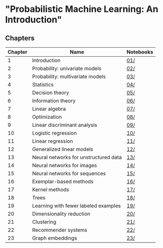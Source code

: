 
# "Probabilistic Machine Learning: An Introduction"

## Chapters
|Chapter|Name| Notebooks|
|-|-|-|
| 1 | Introduction | [01/](01/) |
| 2 | Probability: univariate models | [02/](02/) |
| 3 | Probability: multivariate models | [03/](03/) |
| 4 | Statistics | [04/](04/) |
| 5 | Decision theory | [05/](05/) |
| 6 | Information theory | [06/](06/) |
| 7 | Linear algebra | [07/](07/) |
| 8 | Optimization | [08/](08/) |
| 9 | Linear discriminant analysis | [09/](09/) |
| 10 | Logistic regression | [10/](10/) |
| 11 | Linear regression | [11/](11/) |
| 12 | Generalized linear models | [12/](12/) |
| 13 | Neural networks for unstructured data | [13/](13/) |
| 14 | Neural networks for images | [14/](14/) |
| 15 | Neural networks for sequences | [15/](15/) |
| 16 | Exemplar-based methods | [16/](16/) |
| 17 | Kernel methods | [17/](17/) |
| 18 | Trees | [18/](18/) |
| 19 | Learning with fewer labeled examples | [19/](19/) |
| 20 | Dimensionality reduction | [20/](20/) |
| 21 | Clustering | [21/](21/) |
| 22 | Recommender systems | [22/](22/) |
| 23 | Graph embeddings | [23/](23/) |
